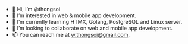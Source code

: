 - 👋 Hi, I’m @thongsoi
- 👀 I’m interested in web & mobile app development.
- 🌱 I’m currently learning HTMX, Golang, PostgreSQL and Linux server.
- 💞️ I’m looking to collaborate on web and mobile app development.
- 📫 You can reach me at w.thongsoi@gmail.com.

<!---
thongsoi/thongsoi is a ✨ special ✨ repository because its `README.md` (this file) appears on your GitHub profile.
You can click the Preview link to take a look at your changes.
--->
